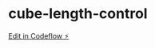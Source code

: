 # cube-length-control

[Edit in Codeflow ⚡️](https://stackblitz.com/~/github.com/gonzalote99/cube-length-control)